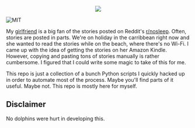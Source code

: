 <p align="center">
  <img src="http://www.adweek.com/galleycat/wp-content/uploads/sites/11/2013/01/nosleep.jpeg" />
</p>

![MIT](https://img.shields.io/:license-mit-blue.svg)

My [girlfriend](https://github.com/adelas) is a big fan of the stories posted on Reddit's [r/nosleep](https://www.reddit.com/r/nosleep). Often, stories are posted in parts. We're on holiday in the carribbean right now and she wanted to read the stories while on the beach, where there's no Wi-Fi. I came up with the idea of getting the stories on her Amazon Kindle. However, copying and pasting tons of stories manually is rather cumbersome. I figured that I could write some magic to take of this for me.

This repo is just a collection of a bunch Python scripts I quickly hacked up in order to automate most of the process. Maybe you'll find parts of it useful. Maybe not. This repo is mostly here for myself.

## Disclaimer
No dolphins were hurt in developing this.
